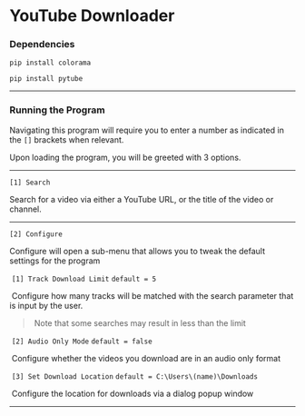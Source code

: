 # YouTube Downloader

### Dependencies

`pip install colorama`

`pip install pytube`

---

### Running the Program

Navigating this program will require you to enter a number as indicated in the `[]` brackets when relevant.

Upon loading the program, you will be greeted with 3 options.

---

`[1] Search`

Search for a video via either a YouTube URL, or the title of the video or channel.

---

`[2] Configure`

Configure will open a sub-menu that allows you to tweak the default settings for the program 

​	`[1] Track Download Limit` 		`default = 5`

​	Configure how many tracks will be matched with the search parameter that is input by the user.

> ​	Note that some searches may result in less than the limit

​	`[2] Audio Only Mode` 		`default = false`

​	Configure whether the videos you download are in an audio only format

​	`[3] Set Download Location`		`default = C:\Users\(name)\Downloads`

​	Configure the location for downloads via a dialog popup window

---

